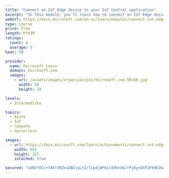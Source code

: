 ```yaml
---
title: "Connect an IoT Edge device to your IoT Central application"
excerpt: "In this module, you'll learn how to connect an IoT Edge device to your IoT Central application"
webUrl: https://docs.microsoft.com/en-us/learn/modules/connect-iot-edge-device-to-iot-central/
type: course
price: Free
length: PT43M
ratings:
  count: 4
  average: 5
heat: 50

provider:
  name: Microsoft Learn
  domain: microsoft.com
  images:
    - url: /assets/images/organizations/microsoft.com-50x50.jpg
      width: 50
      height: 50

levels:
  - Intermediate

topics:
  - Azure
  - IoT
  - Compute
  - Serverless

images:
  - url: https://docs.microsoft.com/learn/achievements/connect-iot-edge-device-to-iot-central-social.png
    width: 641
    height: 321
    isCached: true

secured: "xdO7rDCc+fAhlVRZxsDACsyLtZ/lLpdjBPkCc499nV6/rPjDynShF2F69E3G4njvF9a9BpFyZpUFj6svGeaDB/2PI2vaVc/6EaD4HZnT5zbKpE25p6N05v8lufFZFSVdvCgtpOtiMjAfbKHZbLQ/KOZ5kATklu6RL9Wo6QGK+VR1yoTrvDI2fc+/sQvL6Np7jfzW9CU818xl+A+yheZ9LqDAV90CK9SimeWiFRqtPssjKM0iw3TkpovYVJW8X2RZnri37okzd9+F6SaBKV5K3lGC8DcTgvVcMRjPQfbcA04f8/HQkSweQv5uOPvyXhYYS3lGnC/rcColyuqTQuUVUQJKYrK7/L2AHnJQbv6Jo18BIropIonG3iikXNgdAro9sAVwGCpJGodhRawkD1Y87FcaXWOADJIKRnua5lfUwFA=;IkFkvl9EKvVf+xvtrP/kzg=="
---
```


